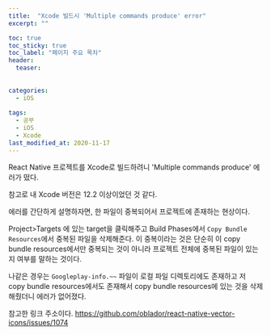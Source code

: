 ```yaml
---
title:  "Xcode 빌드시 'Multiple commands produce' error"
excerpt: ""

toc: true
toc_sticky: true
toc_label: "페이지 주요 목차"
header:
  teaser: 
  
  
categories:
  - iOS
  
tags:
  - 공부
  - iOS
  - Xcode
last_modified_at: 2020-11-17
---
```


React Native 프로젝트를 Xcode로 빌드하려니 'Multiple commands produce' 에러가 떴다.

참고로 내 Xcode 버전은 12.2 이상이었던 것 같다.

에러를 간단하게 설명하자면, 한 파일이 중복되어서 프로젝트에 존재하는 현상이다. 

Project>Targets 에 있는 target을 클릭해주고 Build Phases에서 `Copy Bundle Resources`에서 중복된 파일을 삭제해준다. 이 중복이라는 것은
단순히 이 copy bundle resources에서만 중복되는 것이 아니라 프로젝트 전체에 중복된 파일이 있는지 여부를 말하는 것이다.

나같은 경우는 `Googleplay-info.~~` 파일이 로컬 파일 디렉토리에도 존재하고 저 copy bundle resources에서도 존재해서 copy bundle resources에 있는 것을 
삭제해줬더니 에러가 없어졌다.

참고한 링크 주소이다. https://github.com/oblador/react-native-vector-icons/issues/1074
